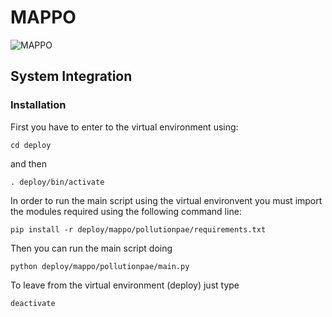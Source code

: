 # MAPPO

![MAPPO](https://github.com/annapuig/MAPPO/blob/main/Pictures/mappo.jpg)

## System Integration

### Installation

First you have to enter to the virtual environment using:

```
cd deploy
```

and then

```
. deploy/bin/activate
```


In order to run the main script using the virtual environvent you must import the modules required using the following command line:

```
pip install -r deploy/mappo/pollutionpae/requirements.txt
```

Then you can run the main script doing

```
python deploy/mappo/pollutionpae/main.py
```

To leave from the virtual environment (deploy) just type

```
deactivate
```

